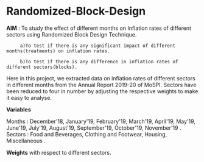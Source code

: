 # Randomized-Block-Design

**AIM** : To study the effect of different months on Inflation rates of different sectors using Randomized Block Design Technique.
         
         a)To test if there is any significant impact of different months(treatments) on inflation rates.
         
         b)To test if there is any difference in inflation rates of different sectors(blocks).
         
Here in this project, we extracted data on inflation rates of different sectors in different months from the Annual Report 2019-20 of MoSPI.
Sectors have been reduced to four in number by adjusting the respective weights to make it easy to analyse.

**Variables**

Months : December'18, January'19, February'19, March'19, April'19, May'19, June'19, July'19, August'19, September'19, October'19, November'19 .
Sectors : Food and Beverages, Clothing and Footwear, Housing, Miscellaneous .

**Weights** with respect to different sectors.
